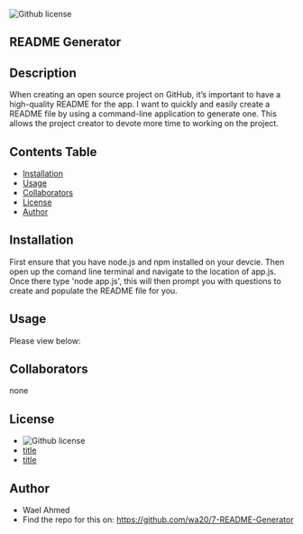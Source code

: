 

![Github license](https://img.shields.io/badge/license-MIT-blue.svg)

  ## README Generator

  ## Description

  When creating an open source project on GitHub, it’s important to have a high-quality README for the app. I want to quickly and easily create a README file by using a command-line application to generate one. This allows the project creator to devote more time to working on the project.

  ## Contents Table
  - [Installation](#Installation)
  - [Usage](#|Usage)
  - [Collaborators](#Collaborators)
  - [License](#License)
  - [Author](#Author)


## Installation
First ensure that you have node.js and npm installed on your devcie. Then open up the comand line terminal and navigate to the location of app.js. Once there type 'node app.js', this will then prompt you with questions to create and populate the README file for you.

## Usage
Please view below:

## Collaborators
none


## License
- ![Github license](https://img.shields.io/badge/license-MIT-blue.svg)
- [title](https://opensource.org/licenses/MIT)
- [title](https://opensource.org/licenses/MIT)

## Author
- Wael Ahmed
- Find the repo for this on: https://github.com/wa20/7-README-Generator



  